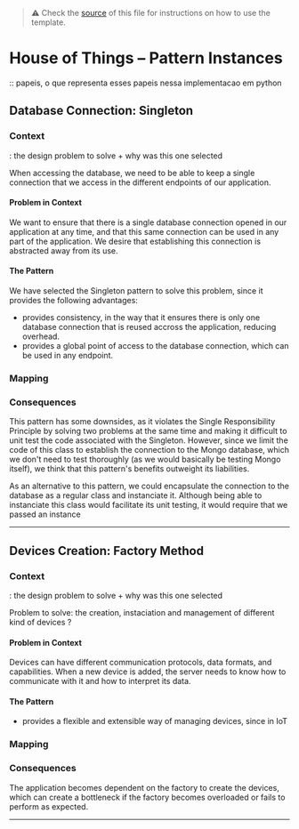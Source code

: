 > :warning: Check the [source](pattern-instances.md?raw=1) of this file for instructions on how to use the template.

# House of Things – Pattern Instances

:: papeis, o que representa esses papeis nessa implementacao em python

## Database Connection: Singleton

### Context
: the design problem to solve + why was this one selected
<!-- Describe the design context that justifies the selection of the pattern. -->
When accessing the database, we need to be able to keep a single connection that we access in the different endpoints of our application.

#### Problem in Context
We want to ensure that there is a single database connection opened in our application at any time, and that this same connection can be used in any part of the application. We desire that establishing this connection is abstracted away from its use.
<!-- Describe the wider design context and the concrete problem to be solved. This must be as complete as possible, someone else other than the original designer should be able to read and understand why it was important (and not trivial) to solve this problem. -->

#### The Pattern
<!-- Identify the pattern that you applied, why it was selected and how it is a good fit considering the existing design context and the problem at hand. -->
We have selected the Singleton pattern to solve this problem, since it provides the following advantages:
- provides consistency, in the way that it ensures there is only one database connection that is reused accross the application, reducing overhead.
- provides a global point of access to the database connection, which can be used in any endpoint.

### Mapping
<!-- Explain how are mapped the pattern's roles, operations and associations to the concrete design classes. -->

<!-- 
Must include:
   * An enumeration and brief description of how the pattern _roles_, _operations_ and _associations_ were mapped to your concrete implementation. 
   * Links to the corresponding source code blocks on your implementation.
   * Figure(s) illustrating your implementation of the pattern (e.g., class diagram, activity diagram). 
-->


### Consequences

This pattern has some downsides, as it violates the Single Responsibility Principle by solving two problems at the same time and making it difficult to unit test the code associated with the Singleton. However, since we limit the code of this class to establish the connection to the Mongo database, which we don't need to test thoroughly (as we would basically be testing Mongo itself), we think that this pattern's benefits outweight its liabilities.

As an alternative to this pattern, we could encapsulate the connection to the database as a regular class and instanciate it. Although being able to instanciate this class would facilitate its unit testing, it would require that we passed an instance 

<!-- Explain the benefits and the liabilities of instantiating the pattern, eventually in comparison with other alternatives. -->

<!-- 
Benefits and liabilities (pros and cons) of the design after pattern instantiation, and comparison of these consequences with those of alternative solutions. This section should _not_ describe generic consequences of the pattern, but the specific ones of applying the pattern in your system. 
-->

---

## Devices Creation: Factory Method

### Context
: the design problem to solve + why was this one selected
<!-- Describe the design context that justifies the selection of the pattern. -->
Problem to solve: the creation, instaciation and management of different kind of devices ?

#### Problem in Context
<!-- Describe the wider design context and the concrete problem to be solved. This must be as complete as possible, someone else other than the original designer should be able to read and understand why it was important (and not trivial) to solve this problem. -->
Devices can have different communication protocols, data formats, and capabilities. When a new device is added, the server needs to know how to communicate with it and how to interpret its data.

#### The Pattern
<!-- Identify the pattern that you applied, why it was selected and how it is a good fit considering the existing design context and the problem at hand. -->
- provides a flexible and extensible way of managing devices, since in IoT

### Mapping
<!-- Explain how are mapped the pattern's roles, operations and associations to the concrete design classes. -->

<!-- Must include:
   * An enumeration and brief description of how the pattern _roles_, _operations_ and _associations_ were mapped to your concrete implementation. 
   * Links to the corresponding source code blocks on your implementation.
   * Figure(s) illustrating your implementation of the pattern (e.g., class diagram, activity diagram). -->


### Consequences
<!-- Explain the benefits and the liabilities of instantiating the pattern, eventually in comparison with other alternatives. -->

<!-- Benefits and liabilities (pros and cons) of the design after pattern instantiation, and comparison of these consequences with those of alternative solutions. This section should _not_ describe generic consequences of the pattern, but the specific ones of applying the pattern in your system. -->
The application becomes dependent on the factory to create the devices, which can create a bottleneck if the factory becomes overloaded or fails to perform as expected.

---

<!-- 
Why document pattern instances

Documenting pattern instances helps other developers understand a system, with its concrete classes, attributes and methods, and the design decisions behind them. This provides a level of abstraction higher than the class level, highlighting commonalities and thus promoting the understandability, conciseness and consistency of the documentation. At the same time, the documentation of pattern instances help developers to certify themselves that they're taking the right decisions. In general terms, this results in better communication in the development team and, consequently, in less bugs.

The documentation of pattern instances, allows other designers to learn from them and makes it possible to trace the design path from the problem to the implementation of the solution. It can easily reflect the similarities and differences between the several problems encountered during analysis and design, and contribute to eventually finding common compositions of patterns that are particular to the problem domain at hand, thus promoting the understandability, conciseness and consistency of the documentation, and preserving development knowledge.
-->

<!-- How to write pattern instance documentation

To formally document a pattern instance we must describe the design context, the design problem to solve, why the pattern was selected given the context and problem, how the pattern roles, operations and associations are mapped to the concrete design classes and the consequences of instantiating the pattern. You can find an example of this kind of documentation in the third section of ["JUnit: A Cook's Tour"](https://web.archive.org/web/20221128004056/junit.sourceforge.net/doc/cookstour/cookstour.htm). 

Likewise, in this document each section should describe a different pattern instance. Name the sections according to the design problems that you have solved, and structure them according to the following sub-sections:

 * **Problem in Context.** Describe the wider design context and the concrete problem to be solved. This must be as complete as possible, someone else other than the original designer should be able to read and understand why it was important (and not trivial) to solve this problem.
 * **The Pattern.** Identify the pattern that you applied, why it was selected and how it is a good fit considering the existing design context and the problem at hand. Must include:
   * An enumeration and brief description of how the pattern _roles_, _operations_ and _associations_ were mapped to your concrete implementation. 
   * Links to the corresponding source code blocks on your implementation.
   * Figure(s) illustrating your implementation of the pattern (e.g., class diagram, activity diagram).
 * **Consequences.** Benefits and liabilities (pros and cons) of the design after pattern instantiation, and comparison of these consequences with those of alternative solutions. This section should _not_ describe generic consequences of the pattern, but the specific ones of applying the pattern in your system.
-->